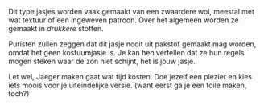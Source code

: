 Dit type jasjes worden vaak gemaakt van een zwaardere wol, meestal met wat textuur of een ingeweven patroon. Over het algemeen worden ze gemaakt in _drukkere_ stoffen.

Puristen zullen zeggen dat dit jasje nooit uit pakstof gemaakt mag worden, omdat het geen kostuumjasje is. Je kan hen vertellen dat ze hun regels mogen steken waar de zon niet schijnt, het is jouw jasje.

Let wel, Jaeger maken gaat wat tijd kosten. Doe jezelf een plezier en kies iets moois voor je uiteindelijke versie. (want eerst ga je een toile maken, toch?)

